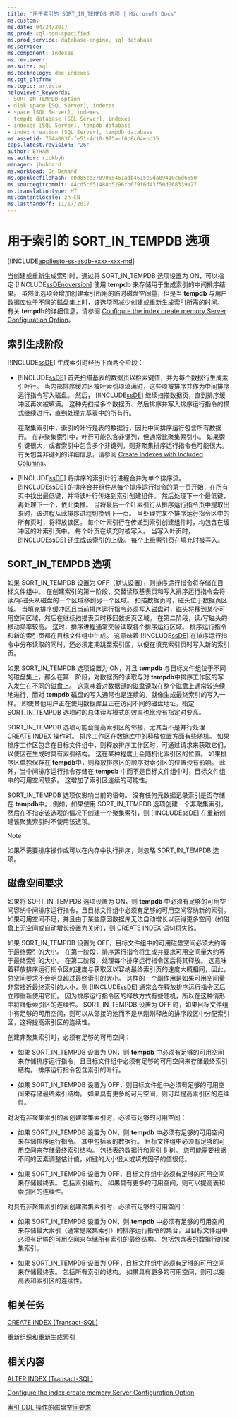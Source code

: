 ```yaml
---
title: "用于索引的 SORT_IN_TEMPDB 选项 | Microsoft Docs"
ms.custom: 
ms.date: 04/24/2017
ms.prod: sql-non-specified
ms.prod_service: database-engine, sql-database
ms.service: 
ms.component: indexes
ms.reviewer: 
ms.suite: sql
ms.technology: dbe-indexes
ms.tgt_pltfrm: 
ms.topic: article
helpviewer_keywords:
- SORT_IN_TEMPDB option
- disk space [SQL Server], indexes
- space [SQL Server], indexes
- tempdb database [SQL Server], indexes
- indexes [SQL Server], tempdb database
- index creation [SQL Server], tempdb database
ms.assetid: 754a003f-fe51-4d10-975a-f6b8c04ebd35
caps.latest.revision: "26"
author: BYHAM
ms.author: rickbyh
manager: jhubbard
ms.workload: On Demand
ms.openlocfilehash: d0d85ca3709065461adb4615e9da09410c6d6650
ms.sourcegitcommit: 44cd5c651488b5296fb679f6d43f50d068339a27
ms.translationtype: HT
ms.contentlocale: zh-CN
ms.lasthandoff: 11/17/2017
---
```

# <a name="sortintempdb-option-for-indexes"></a>用于索引的 SORT_IN_TEMPDB 选项
[!INCLUDE[appliesto-ss-asdb-xxxx-xxx-md](../../includes/appliesto-ss-asdb-xxxx-xxx-md.md)]

  当创建或重新生成索引时，通过将 SORT_IN_TEMPDB 选项设置为 ON，可以指定 [!INCLUDE[ssDEnoversion](../../includes/ssdenoversion-md.md)] 使用 **tempdb** 来存储用于生成索引的中间排序结果。 虽然此选项会增加创建索引所用的临时磁盘空间量，但是当 **tempdb** 与用户数据库位于不同的磁盘集上时，该选项可减少创建或重新生成索引所需的时间。 有关 **tempdb**的详细信息，请参阅 [Configure the index create memory Server Configuration Option](../../database-engine/configure-windows/configure-the-index-create-memory-server-configuration-option.md)。  
  
## <a name="phases-of-index-building"></a>索引生成阶段  
 [!INCLUDE[ssDE](../../includes/ssde-md.md)] 生成索引时经历下面两个阶段：  
  
-   [!INCLUDE[ssDE](../../includes/ssde-md.md)] 首先扫描基表的数据页以检索键值，并为每个数据行生成索引叶行。 当内部排序缓冲区被叶索引项填满时，这些项被排序并作为中间排序运行指令写入磁盘。 然后， [!INCLUDE[ssDE](../../includes/ssde-md.md)] 继续扫描数据页，直到排序缓冲区再次被填满。 这种先扫描多个数据页、然后排序并写入排序运行指令的模式继续进行，直到处理完基表中的所有行。  
  
     在聚集索引中，索引的叶行是表的数据行，因此中间排序运行包含所有数据行。 在非聚集索引中，叶行可能包含非键列，但通常比聚集索引小。 如果索引键很大，或者索引中包含多个非键列，则非聚集排序运行指令也可能很大。 有关包含非键列的详细信息，请参阅 [Create Indexes with Included Columns](../../relational-databases/indexes/create-indexes-with-included-columns.md)。  
  
-   [!INCLUDE[ssDE](../../includes/ssde-md.md)] 将排序的索引叶行进程合并为单个排序流。 [!INCLUDE[ssDE](../../includes/ssde-md.md)] 的排序合并组件从每个排序运行指令的第一页开始，在所有页中找出最低键，并将该叶行传递到索引创建组件。 然后处理下一个最低键，再处理下一个，依此类推。 当将最后一个叶索引行从排序运行指令页中提取出来时，该进程从此排序进程切换到下一页。 当处理完某个排序运行指令区中的所有页时，将释放该区。 每个叶索引行在传递到索引创建组件时，均包含在缓冲区的叶索引页中。 每个叶页在填充时被写入。 当写入叶页时， [!INCLUDE[ssDE](../../includes/ssde-md.md)] 还生成该索引的上级。 每个上级索引页在填充时被写入。  
  
## <a name="sortintempdb-option"></a>SORT_IN_TEMPDB 选项  
 如果 SORT_IN_TEMPDB 设置为 OFF（默认设置），则排序运行指令将存储在目标文件组中。 在创建索引的第一阶段，交替读取基表页和写入排序运行指令会将读/写磁头从磁盘的一个区域移到另一个区域。 扫描数据页时，磁头位于数据页区域。 当填充排序缓冲区且当前排序运行指令必须写入磁盘时，磁头将移到某个可用空间区域，然后在继续扫描表页时移回数据页区域。 在第二阶段，读/写磁头的移动频率较高。 这时，排序进程通常交替读取各个排序运行区域。 排序运行指令和新的索引页都在目标文件组中生成。 这意味着 [!INCLUDE[ssDE](../../includes/ssde-md.md)] 在排序运行指令中分布读取的同时，还必须定期跳至索引区，以便在填充索引页时写入新的索引页。  
  
 如果 SORT_IN_TEMPDB 选项设置为 ON，并且 **tempdb** 与目标文件组位于不同的磁盘集上，那么在第一阶段，对数据页的读取与对 **tempdb**中排序工作区的写入发生在不同的磁盘上。 这意味着对数据键的磁盘读取在整个磁盘上通常较连续地进行，而对 **tempdb** 磁盘的写入通常也是连续的，就像生成最终索引的写入一样。 即使其他用户正在使用数据库且正在访问不同的磁盘地址，指定 SORT_IN_TEMPDB 选项时的总体读写模式的效率也比没有指定时要高。  
  
 SORT_IN_TEMPDB 选项可能会提高索引区的邻接，尤其当不是并行处理 CREATE INDEX 操作时。 排序工作区在数据库中的释放位置方面有些随机。 如果排序工作区包含在目标文件组中，则释放排序工作区时，可通过请求来获取它们，以使区在生成时具有索引结构。 这在某种程度上会随机化索引区的位置。 如果排序区单独保存在 **tempdb**中，则释放排序区的顺序对索引区的位置没有影响。 此外，当中间排序运行指令存储在 **tempdb** 中而不是目标文件组中时，目标文件组中的可用空间较多。 这增加了索引区连续的可能性。  
  
 SORT_IN_TEMPDB 选项仅影响当前的语句。 没有任何元数据记录索引是否存储在 **tempdb**中。 例如，如果使用 SORT_IN_TEMPDB 选项创建一个非聚集索引，然后在不指定该选项的情况下创建一个聚集索引，则 [!INCLUDE[ssDE](../../includes/ssde-md.md)] 在重新创建该聚集索引时不使用该选项。  
  
> [!NOTE]  
>  如果不需要排序操作或可以在内存中执行排序，则忽略 SORT_IN_TEMPDB 选项。  
  
## <a name="disk-space-requirements"></a>磁盘空间要求  
 如果将 SORT_IN_TEMPDB 选项设置为 ON，则 **tempdb** 中必须有足够的可用空间容纳中间排序运行指令，且目标文件组中必须有足够的可用空间容纳新的索引。 如果可用空间不足，并且由于某些原因数据库无法自动增长以获得更多空间（如磁盘上无空间或自动增长设置为关闭），则 CREATE INDEX 语句将失败。  
  
 如果 SORT_IN_TEMPDB 设置为 OFF，目标文件组中的可用磁盘空间必须大约等于最终索引的大小。 在第一阶段，排序运行指令将生成并要求可用空间量大约等于最终索引的大小。 在第二阶段，处理每个排序运行指令区后将其释放。 这意味着释放排序运行指令区的速度与获取区以容纳最终索引页的速度大概相同，因此，总空间要求不会明显超过最终索引的大小。 这样的一个副作用是如果可用空间量非常接近最终索引的大小，则 [!INCLUDE[ssDE](../../includes/ssde-md.md)] 通常会在释放排序运行指令区后立即重新使用它们。 因为排序运行指令区的释放方式有些随机，所以在这种情形中将降低索引区的连续性。 SORT_IN_TEMPDB 设置为 OFF 时，如果目标文件组中有足够的可用空间，则可以从邻接的池而不是从刚刚释放的排序段区中分配索引区，这将提高索引区的连续性。  
  
 创建非聚集索引时，必须有足够的可用空间：  
  
-   如果 SORT_IN_TEMPDB 设置为 ON，则 **tempdb** 中必须有足够的可用空间来存储排序运行指令，且目标文件组中必须有足够的可用空间来存储最终索引结构。 排序运行指令包含索引的叶行。  
  
-   如果 SORT_IN_TEMPDB 设置为 OFF，则目标文件组中必须有足够的可用空间来存储最终索引结构。 如果具有更多的可用空间，则可以提高索引区的连续性。  
  
 对没有非聚集索引的表创建聚集索引时，必须有足够的可用空间：  
  
-   如果 SORT_IN_TEMPDB 设置为 ON，则 **tempdb** 中必须有足够的可用空间来存储排序运行指令。 其中包括表的数据行。 目标文件组中必须有足够的可用空间来存储最终索引结构。 包括表的数据行和索引 B 树。 您可能需要根据不同的因素调整估计值，如键的大小很大或填充因子的值很低。  
  
-   如果 SORT_IN_TEMPDB 设置为 OFF，目标文件组中必须有足够的可用空间来存储最终表。 包括索引结构。 如果具有更多的可用空间，则可以提高表和索引区的连续性。  
  
 对具有非聚集索引的表创建聚集索引时，必须有足够的可用空间：  
  
-   如果 SORT_IN_TEMPDB 设置为 ON，则 **tempdb** 中必须有足够的可用空间来存储最大索引（通常是聚集索引）的排序运行指令的集合，且目标文件组中必须有足够的可用空间来存储所有索引的最终结构。 包括包含表的数据行的聚集索引。  
  
-   如果 SORT_IN_TEMPDB 设置为 OFF，目标文件组中必须有足够的可用空间来存储最终表。 包括所有索引的结构。 如果具有更多的可用空间，则可以提高表和索引区的连续性。  
  
## <a name="related-tasks"></a>相关任务  
 [CREATE INDEX (Transact-SQL)](../../t-sql/statements/create-index-transact-sql.md)  
  
 [重新组织和重新生成索引](../../relational-databases/indexes/reorganize-and-rebuild-indexes.md)  
  
## <a name="related-content"></a>相关内容  
 [ALTER INDEX (Transact-SQL)](../../t-sql/statements/alter-index-transact-sql.md)  
  
 [Configure the index create memory Server Configuration Option](../../database-engine/configure-windows/configure-the-index-create-memory-server-configuration-option.md)  
  
 [索引 DDL 操作的磁盘空间要求](../../relational-databases/indexes/disk-space-requirements-for-index-ddl-operations.md)  
  
  
